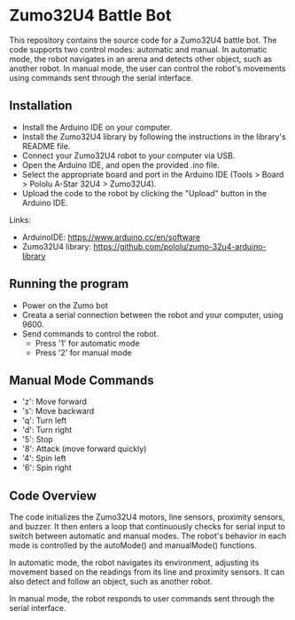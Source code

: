 # Zumo32U4 Battle Bot

This repository contains the source code for a Zumo32U4 battle bot. The code supports two control modes: automatic and manual. In automatic mode, the robot navigates in an arena and detects other object, such as another robot. In manual mode, the user can control the robot's movements using commands sent through the serial interface.

## Installation

* Install the Arduino IDE on your computer.
* Install the Zumo32U4 library by following the instructions in the library's README file.
* Connect your Zumo32U4 robot to your computer via USB.
* Open the Arduino IDE, and open the provided .ino file.
* Select the appropriate board and port in the Arduino IDE (Tools > Board > Pololu A-Star 32U4 > Zumo32U4).
* Upload the code to the robot by clicking the "Upload" button in the Arduino IDE.

Links:
* ArduinoIDE: https://www.arduino.cc/en/software
* Zumo32U4 library: https://github.com/pololu/zumo-32u4-arduino-library

## Running the program
* Power on the Zumo bot
* Creata a serial connection between the robot and your computer, using 9600.
* Send commands to control the robot.
  * Press '1' for automatic mode
  * Press '2' for manual mode

## Manual Mode Commands

* 'z': Move forward
* 's': Move backward
* 'q': Turn left
* 'd': Turn right
* '5': Stop
* '8': Attack (move forward quickly)
* '4': Spin left
* '6': Spin right

## Code Overview

The code initializes the Zumo32U4 motors, line sensors, proximity sensors, and buzzer. It then enters a loop that continuously checks for serial input to switch between automatic and manual modes. The robot's behavior in each mode is controlled by the autoMode() and manualMode() functions.

In automatic mode, the robot navigates its environment, adjusting its movement based on the readings from its line and proximity sensors. It can also detect and follow an object, such as another robot.

In manual mode, the robot responds to user commands sent through the serial interface.

